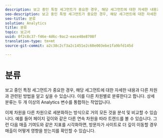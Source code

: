 ```yaml
---
description: 보고 중인 특정 세그먼트가 중요한 경우, 해당 세그먼트에 대한 자세한 내용과 다른 차원과 관련된 방법을 알고 싶을 수 있습니다. 이를 다른 차원별로 분류한다고 합니다. 상세 분류는 두 개 이상의 Analytics 변수를 통합하는 작업입니다.
seo-description: 보고 중인 특정 세그먼트가 중요한 경우, 해당 세그먼트에 대한 자세한 내용과 다른 차원과 관련된 방법을 알고 싶을 수 있습니다. 이를 다른 차원별로 분류한다고 합니다. 상세 분류는 두 개 이상의 Analytics 변수를 통합하는 작업입니다.
seo-title: 분류
solution: Analytics
title: 분류
topic: 보고서
uuid: 0f2c8c37-f46e-4d6c-9ac2-eace48e8708f
translation-type: tm+mt
source-git-commit: a2c38c2cf3a2c1451e2c60e003ebe1fa9bfd145d

---
```



# 분류

보고 중인 특정 세그먼트가 중요한 경우, 해당 세그먼트에 대한 자세한 내용과 다른 차원과 관련된 방법을 알고 싶을 수 있습니다. 이를 다른 차원별로 분류한다고 합니다. 상세 분류는 두 개 이상의 Analytics 변수를 통합하는 작업입니다.

이제 차원을 다른 차원으로 세분화하는 방식으로 거의 모든 것을 분석 및 비교할 수 있습니다. 예를 들어 페이지 깊이와 같은 다른 연속 차원을 따라 트렌드를 볼 수 있습니다. 그런 다음 매출 기여도와 같은 지표를 시각화하면, 방문자가 사이트로 더 깊이 이동할 경우 매출이 어떻게 영향을 받는지를 확인할 수 있습니다.
